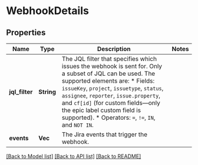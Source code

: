 # WebhookDetails

## Properties

Name | Type | Description | Notes
------------ | ------------- | ------------- | -------------
**jql_filter** | **String** | The JQL filter that specifies which issues the webhook is sent for. Only a subset of JQL can be used. The supported elements are:   *  Fields: `issueKey`, `project`, `issuetype`, `status`, `assignee`, `reporter`, `issue.property`, and `cf[id]` (for custom fields—only the epic label custom field is supported).  *  Operators: `=`, `!=`, `IN`, and `NOT IN`. | 
**events** | **Vec<String>** | The Jira events that trigger the webhook. | 

[[Back to Model list]](../README.md#documentation-for-models) [[Back to API list]](../README.md#documentation-for-api-endpoints) [[Back to README]](../README.md)


